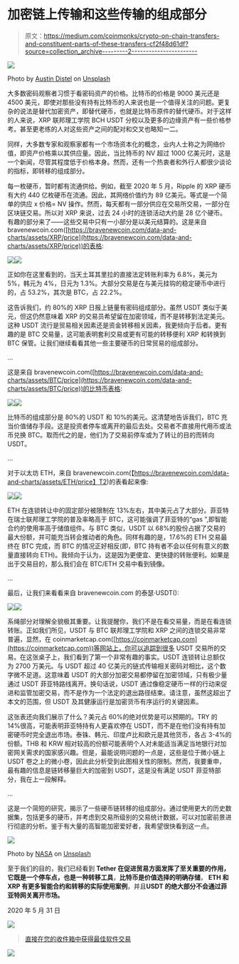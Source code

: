 # 加密链上传输和这些传输的组成部分

> 原文：<https://medium.com/coinmonks/crypto-on-chain-transfers-and-constituent-parts-of-these-transfers-cf2f48d61df?source=collection_archive---------2----------------------->

![](img/cc860adf75ec1684fee583fbedf23fa3.png)

Photo by [Austin Distel](https://unsplash.com/@austindistel?utm_source=medium&utm_medium=referral) on [Unsplash](https://unsplash.com?utm_source=medium&utm_medium=referral)

大多数密码观察者习惯于看密码资产的价格。比特币的价格是 9000 美元还是 4500 美元，即使对那些没有持有比特币的人来说也是一个值得关注的问题。更复杂的说法是替代加密资产，即替代硬币，也就是比特币原件的替代硬币。对于这样的人来说，XRP 联邦理工学院 BCH USDT 分校以及更多的边缘资产有一些价格参考。甚至更老练的人对这些资产之间的配对和交叉也略知一二。

同样，大多数专家和观察家都有一个市场资本化的概念，业内人士称之为网络价值，即资产价格乘以其供应量。因此，当比特币的 NV 超过 1000 亿美元时，这是一个新闻，尽管其程度低于价格本身。然而，还有一个热衷者和外行人都很少谈论的指标，即转移的组成部分。

每一枚硬币，暂时都有流通供给。例如，截至 2020 年 5 月，Ripple 的 XRP 硬币有大约 440 亿枚硬币在流通。因此，其网络价值约为 89 亿美元。等式是一个简单的供应 x 价格= NV 操作。然而，每天都有一部分供应在交易所交易，一部分在区块链交易。所以对 XRP 来说，过去 24 小时的连锁活动大约是 28 亿个硬币。有趣的部分来了——这些交易中只有一小部分是以美元结算的。这是来自 bravenewcoin.com([https://bravenewcoin.com/data-and-charts/assets/XRP/price](https://bravenewcoin.com/data-and-charts/assets/XRP/price))的表格:

![](img/f8059e87cd77782eebb8f4df7e02fefe.png)![](img/c412c421e211473c849e85b35ca67076.png)

正如你在这里看到的，当天土耳其里拉的直接法定转账利率为 6.8%，美元为 5%，韩元为 4%，日元为 1.3%。大部分交易是在与美元挂钩的稳定硬币中进行的，占 53.2%，其次是 BTC，占 22.2%。

这告诉我们，约 80%的 XRP 日报上链量有密码组成部分。虽然 USDT 类似于美元，但这仍然意味着 XRP 的交易员希望留在加密领域，而不是转移到法定美元。这种 USDT 流行是贸易相关因素还是资金转移相关因素，我更倾向于后者。更有趣的是 BTC 交易量，这可能表明套利交易或更有可能的转移便利 XRP 和转换到 BTC 保管。让我们继续看看其他一些主要硬币的日常贸易的组成部分。

…

这是来自 bravenewcoin.com([https://bravenewcoin.com/data-and-charts/assets/BTC/price](https://bravenewcoin.com/data-and-charts/assets/BTC/price))的比特币表格:

![](img/2f7166848569c4ffbc6f8f7942642755.png)![](img/3b39596403172c0922b7ecb6329d5bdb.png)

比特币的组成部分是 80%的 USDT 和 10%的美元。这清楚地告诉我们，BTC 充当价值储存手段。这是投资者停车或离开的最后去处。交易者不直接用代用币或法币兑换 BTC。取而代之的是，他们为了交易前停车或为了转让的目的而转向 USDT。

…

对于以太坊 ETH，来自 bravenewcoin.com(【https://bravenewcoin.com/data-and-charts/assets/ETH/price】T2)的表看起来像:

![](img/2e362e787bec52c66feb82c47a5c2696.png)![](img/1220c32bc53afb34233cb4a5de9c5408.png)

ETH 在连锁转让中的固定部分被限制在 13%左右，其中美元占了大部分。菲亚特在瑞士联邦理工学院的普及率略高于 BTC，这可能强调了菲亚特的“gas ”,即智能合约的使用率高于储值组件。与 BTC 类似，USDT 以 68%的股份占据了交易的最大份额，并可能充当转会推动者的角色。同样有趣的是，17.6%的 ETH 交易最终在 BTC 完成，而 BTC 的情况正好相反(即，BTC 持有者不会以任何有意义的数量直接转向 ETH)。我倾向于认为，这是因为更便宜、更快捷的转账便利。如果是出于交易目的，那么我们会在 BTC/ETH 交易中看到镜像。

…

最后，让我们来看看来自 bravenewcoin.com 的泰瑟·USDT():

![](img/f77d669db4e9729443fa2d02e326bbb6.png)![](img/894561b85b268a860d331f2145da7b7f.png)

系绳部分对理解全貌极其重要。让我提醒你，我们不是在看交易量，而是在看连锁转账。正如我们所见，USDT 与 BTC 联邦理工学院和 XRP 之间的连锁交易非常普遍，显然，在 coinmarketcap.com([https://coinmarketcap.com](https://coinmarketcap.com))等网站上，你可以追踪到很多 USDT 交易所的交易。在这张桌子上，我们看到了第一个非常有趣的事实。USDT 连锁转让总额仅为 2700 万美元。与 USDT 超过 40 亿美元的链式传输相关密码对相比，这个数字微不足道。这意味着 USDT 的大部分加密交易都停留在加密领域，只有极少量通过 USDT 菲亚特路线离开。换句话说，USDT 通过像稳定硬币一样的行动来促进和监管加密交易，而不是作为一个法定的退出路径结束。请注意，虽然这超出了本文的范围，但 USDT 及其健康运行是加密货币有序运行的关键因素。

这张表还向我们展示了什么？美元占 60%的绝对优势是可以预期的。TRY 的 14%很高，可能表明菲亚特持有人更喜欢停在 USDT，而不是在他们没有持有加密硬币时完全退出市场。泰铢、韩元、印度卢比和欧元是其他货币，各占 3-4%的份额。THB 和 KRW 相对较高的份额可能表明个人对未能适当满足当地银行对加密网关需求的国家感兴趣。但是，最能说明问题的一点是，这些是位于微小链上 USDT 卷之上的微小卷，因此此分析受到此图相关性的限制。然而，我要重申，最有趣的信息是链转移量巨大的加密到 USDT，这是没有满足 USDT 菲亚特部分，我在上一段解释。

…

这是一个简短的研究，揭示了一些硬币链转移的组成部分。通过使用更大的历史数据集，包括更多的硬币，并考虑到交易所级别的交易统计数据，可以对加密前景进行彻底的分析。鉴于有大量的高智能加密爱好者，我希望很快看到这一点。

![](img/13b98970565f9705ff5ab3c84a361c2c.png)

Photo by [NASA](https://unsplash.com/@nasa?utm_source=medium&utm_medium=referral) on [Unsplash](https://unsplash.com?utm_source=medium&utm_medium=referral)

至于我们的目的，我们已经看到 **Tether 在促进贸易方面发挥了至关重要的作用，它既是一个停车点，也是一种转移工具**，**比特币是价值选择的明确存储**， **ETH 和 XRP 有更多智能合约和转移的实际使用案例**，并且**USDT 的绝大部分不会通过菲亚特网关离开市场。**

2020 年 5 月 31 日

[![](img/e9dbce386c4f90837b5db529a4c87766.png)](https://coincodecap.com)

> [直接在您的收件箱中获得最佳软件交易](https://coincodecap.com/?utm_source=coinmonks)

[![](img/7c0b3dfdcbfea594cc0ae7d4f9bf6fcb.png)](https://coincodecap.com/?utm_source=coinmonks)